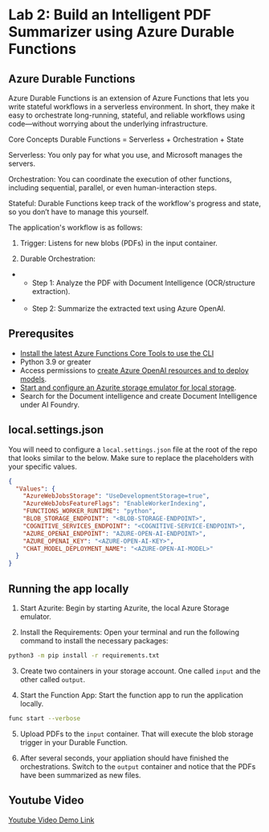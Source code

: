 # Lab 2: Build an Intelligent PDF Summarizer using Azure Durable Functions
## Azure Durable Functions
Azure Durable Functions is an extension of Azure Functions that lets you write stateful workflows in a serverless environment. In short, they make it easy to orchestrate long-running, stateful, 
and reliable workflows using code—without worrying about the underlying infrastructure.

Core Concepts
Durable Functions = Serverless + Orchestration + State

Serverless: You only pay for what you use, and Microsoft manages the servers.

Orchestration: You can coordinate the execution of other functions, including sequential, parallel, or even human-interaction steps.

Stateful: Durable Functions keep track of the workflow's progress and state, so you don’t have to manage this yourself.

The application's workflow is as follows:
1. Trigger:
Listens for new blobs (PDFs) in the input container.

2. Durable Orchestration:

- - Step 1: Analyze the PDF with Document Intelligence (OCR/structure extraction).

- - Step 2: Summarize the extracted text using Azure OpenAI.

## Prerequsites
- [Install the latest Azure Functions Core Tools to use the CLI](https://learn.microsoft.com/en-us/azure/azure-functions/functions-run-local)
- Python 3.9 or greater
- Access permissions to [create Azure OpenAI resources and to deploy models](https://learn.microsoft.com/en-us/azure/ai-services/openai/how-to/role-based-access-control).
- [Start and configure an Azurite storage emulator for local storage](https://learn.microsoft.com/azure/storage/common/storage-use-azurite).
- Search for the Document intelligence and create Document Intelligence under AI Foundry.

## local.settings.json
You will need to configure a `local.settings.json` file at the root of the repo that looks similar to the below. Make sure to replace the placeholders with your specific values.

```json
{
  "Values": {
    "AzureWebJobsStorage": "UseDevelopmentStorage=true",
    "AzureWebJobsFeatureFlags": "EnableWorkerIndexing",
    "FUNCTIONS_WORKER_RUNTIME": "python",
    "BLOB_STORAGE_ENDPOINT": "<BLOB-STORAGE-ENDPOINT>",
    "COGNITIVE_SERVICES_ENDPOINT": "<COGNITIVE-SERVICE-ENDPOINT>",
    "AZURE_OPENAI_ENDPOINT": "AZURE-OPEN-AI-ENDPOINT>",
    "AZURE_OPENAI_KEY": "<AZURE-OPEN-AI-KEY>",
    "CHAT_MODEL_DEPLOYMENT_NAME": "<AZURE-OPEN-AI-MODEL>"
  }
}
```

## Running the app locally
1. Start Azurite: Begin by starting Azurite, the local Azure Storage emulator.

2. Install the Requirements: Open your terminal and run the following command to install the necessary packages:

```bash
python3 -m pip install -r requirements.txt
```
3. Create two containers in your storage account. One called `input` and the other called `output`. 

4. Start the Function App: Start the function app to run the application locally.

```bash
func start --verbose
```

5. Upload PDFs to the `input` container. That will execute the blob storage trigger in your Durable Function.

6. After several seconds, your appliation should have finished the orchestrations. Switch to the `output` container and notice that the PDFs have been summarized as new files. 

## Youtube Video
[Youtube Video Demo Link](https://youtu.be/StgRgF-GTWM)
  


